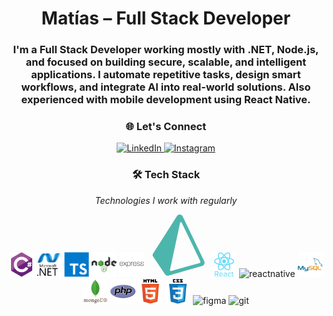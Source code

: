<h1 align="center">Matías – Full Stack Developer</h1> <h3 align="center"> I'm a Full Stack Developer working mostly with .NET, Node.js, and focused on building secure, scalable, and intelligent applications. I automate repetitive tasks, design smart workflows, and integrate AI into real-world solutions. Also experienced with mobile development using React Native. </h3> <h3 align="center">🌐 Let's Connect</h3> <p align="center"> <a href="https://linkedin.com/in/matiascellamare" target="_blank"> <img src="https://img.shields.io/badge/-LinkedIn-0A66C2?style=for-the-badge&logo=linkedin&logoColor=white" alt="LinkedIn"/> </a> <a href="https://instagram.com/matiascellamare" target="_blank"> <img src="https://img.shields.io/badge/-Instagram-E4405F?style=for-the-badge&logo=instagram&logoColor=white" alt="Instagram"/> </a> </p> <h3 align="center">🛠️ Tech Stack</h3> <p align="center"><em>Technologies I work with regularly</em></p> <p align="center">
  <!-- C# / .NET -->
  <img src="https://raw.githubusercontent.com/devicons/devicon/master/icons/csharp/csharp-original.svg" alt="csharp" width="40" height="40"/>
  <img src="https://raw.githubusercontent.com/devicons/devicon/master/icons/dot-net/dot-net-original-wordmark.svg" alt="dotnet" width="40" height="40"/>
  
  <!-- Node / JS / TS / Express / Prisma / JWT -->
  <img src="https://raw.githubusercontent.com/devicons/devicon/master/icons/typescript/typescript-original.svg" alt="typescript" width="40" height="40"/>
  <img src="https://raw.githubusercontent.com/devicons/devicon/master/icons/nodejs/nodejs-original-wordmark.svg" alt="nodejs" width="40" height="40"/>
  <img src="https://raw.githubusercontent.com/devicons/devicon/master/icons/express/express-original-wordmark.svg" alt="express" width="40" height="40"/>
<svg xmlns="http://www.w3.org/2000/svg" x="0px" y="0px" width="100" height="100" viewBox="0 0 48 48">
<path fill="#4db6ac" d="M44.284,36.035L27.687,1.429c-0.855-1.783-3.337-1.93-4.397-0.26L4.886,30.177	c-0.397,0.625-0.385,1.426,0.029,2.04l9.271,13.738c0.575,0.852,1.634,1.237,2.623,0.953l25.942-7.458	C44.208,39.031,44.939,37.402,44.284,36.035z M40.618,37.279L18.8,43.388c-0.505,0.142-0.98-0.305-0.87-0.818l7.735-36.097	c0.139-0.65,1.023-0.755,1.311-0.157l14.265,29.621C41.489,36.481,41.194,37.118,40.618,37.279z"></path>
</svg>
  <!-- React / React Native -->
  <img src="https://raw.githubusercontent.com/devicons/devicon/master/icons/react/react-original-wordmark.svg" alt="react" width="40" height="40"/>
  <img src="https://reactnative.dev/img/header_logo.svg" alt="reactnative" width="40" height="40"/>

  <!-- Databases -->
  <img src="https://raw.githubusercontent.com/devicons/devicon/master/icons/mysql/mysql-original-wordmark.svg" alt="mysql" width="40" height="40"/>
  <img src="https://raw.githubusercontent.com/devicons/devicon/master/icons/mongodb/mongodb-original-wordmark.svg" alt="mongodb" width="40" height="40"/>

  <!-- PHP -->
  <img src="https://raw.githubusercontent.com/devicons/devicon/master/icons/php/php-original.svg" alt="php" width="40" height="40"/>

  <!-- Frontend / Design -->
  <img src="https://raw.githubusercontent.com/devicons/devicon/master/icons/html5/html5-original-wordmark.svg" alt="html5" width="40" height="40"/>
  <img src="https://raw.githubusercontent.com/devicons/devicon/master/icons/css3/css3-original-wordmark.svg" alt="css3" width="40" height="40"/>
  <img src="https://www.vectorlogo.zone/logos/figma/figma-icon.svg" alt="figma" width="40" height="40"/>

  <!-- Git -->
  <img src="https://www.vectorlogo.zone/logos/git-scm/git-scm-icon.svg" alt="git" width="40" height="40"/>
</p>

